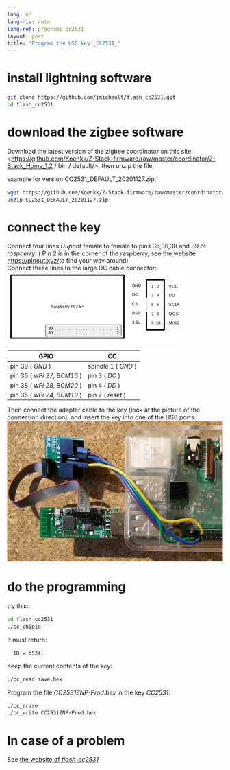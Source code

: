 ```yaml
---
lang: en
lang-niv: auto
lang-ref: programi_cc2531
layout: post
title: 'Program the USB key _CC2531_'
---
```


# install lightning software

```bash
git clone https://github.com/jmichault/flash_cc2531.git
cd flash_cc2531
```
 
# download the zigbee software
Download the latest version of the zigbee coordinator on this site: <https://github.com/Koenkk/Z-Stack-firmware/raw/master/coordinator/Z-Stack_Home_1.2 / bin / default/>, then unzip the file.

example for version CC2531_DEFAULT_20201127.zip:

```bash
wget https://github.com/Koenkk/Z-Stack-firmware/raw/master/coordinator/Z-Stack_Home_1.2/bin/default/CC2531_DEFAULT_20201127.zip
unzip CC2531_DEFAULT_20201127.zip
```

# connect the key

Connect four lines _Dupont_ female to female to pins 35,36,38 and 39 of _raspberry_. ( Pin 2 is in the corner of the raspberry, see the website <https://pinout.xyz/>to find your way around)  
Connect these lines to the large DC cable connector:  
![](/public/raspberry-cc.png "disposition _raspberry_ et _CC_") 

| GPIO | CC |
| ---------------------------- | ------------------- | 
| pin 39 ( _GND_ )           | spindle 1 ( _GND_ )  |	
| pin 36 ( _wPi 27, BCM16_ ) | pin 3 ( _DC_ )   | 
| pin 38 ( _wPi 28, BCM20_ ) | pin 4 ( _DD_ )   | 
| pin 35 ( _wPi 24, BCM19_ ) | pin 7 ( _reset_ )| 

Then connect the adapter cable to the key (look at the picture of the connection direction), and insert the key into one of the USB ports:
![](/public/Raspberry-CC2531.jpg " _raspberry_ et _CC_") 


# do the programming

try this:
```bash
cd flash_cc2531
./cc_chipid
```
It must return:
```
  ID = b524.
```

Keep the current contents of the key:
```bash
./cc_read save.hex
```

Program the file _CC2531ZNP-Prod.hex_ in the key _CC2531_:
```bash
./cc_erase
./cc_write CC2531ZNP-Prod.hex
```

# In case of a problem
See [ the website of _flash_cc2531_](https://jmichault.github.io/flash_cc2531-dok/)
